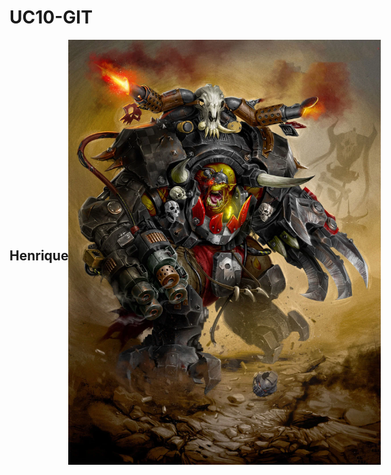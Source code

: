 <h1> UC10-GIT</h1>
<div style="display: flex; justify-content: space-between; align-items: center;">
    <h2>Henrique</h2>
    <img src="ghazghkull-mag-uruk-thraka-by-israel-llona.png" width="500" style="margin-left: auto;">
</div>